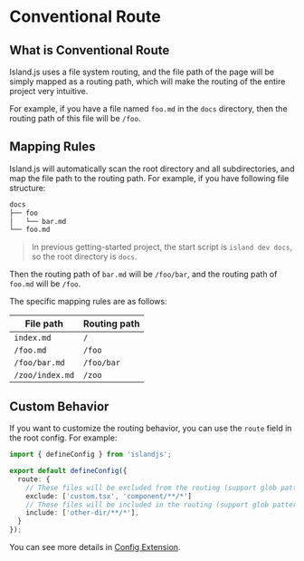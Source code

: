 # Conventional Route

## What is Conventional Route

Island.js uses a file system routing, and the file path of the page will be simply mapped as a routing path, which will make the routing of the entire project very intuitive.

For example, if you have a file named `foo.md` in the `docs` directory, then the routing path of this file will be `/foo`.

## Mapping Rules

Island.js will automatically scan the root directory and all subdirectories, and map the file path to the routing path. For example, if you have following file structure:

```bash
docs
├── foo
│   └── bar.md
└── foo.md
```

> In previous getting-started project, the start script is `island dev docs`, so the root directory is `docs`.

Then the routing path of `bar.md` will be `/foo/bar`, and the routing path of `foo.md` will be `/foo`.

The specific mapping rules are as follows:

| File path       | Routing path |
| --------------- | ------------ |
| `index.md`      | `/`          |
| `/foo.md`       | `/foo`       |
| `/foo/bar.md`   | `/foo/bar`   |
| `/zoo/index.md` | `/zoo`       |

## Custom Behavior

If you want to customize the routing behavior, you can use the `route` field in the root config. For example:

```ts
import { defineConfig } from 'islandjs';

export default defineConfig({
  route: {
    // These files will be excluded from the routing (support glob pattern)
    exclude: ['custom.tsx', 'component/**/*']
    // These files will be included in the routing (support glob pattern)
    include: ['other-dir/**/*'],
  }
});
```

You can see more details in [Config Extension](/api/config-extension).
